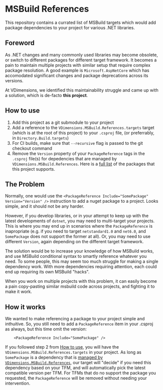 # MSBuild References

This repository contains a currated list of MSBuild targets which would add package dependencies to your project for various .NET libraries.  

## Foreword

As .NET changes and many commonly used libraries may become obsolete, or switch to different packages for different target framework. It becomes a pain to maintain multiple projects with similar setup that require complex package resolution. A good example is `Microsoft.AspNetCore` which has accomodated significant changes and package deprecations across its versions.

At VDimensions, we identified this maintainability struggle and came up with a solution, which is de-facto __this project__. 

## How to use

1. Add this project as a git submodule to your project
2. Add a reference to the `VDimensions.MSBuild.References.targets` target (which is at the root of this project) to your `.csproj` file, (or preferrably, in `Directory.Build.targets`)
3. For CI builds, make sure that `--recursive` flag is passed to the git checkout command
4. Remove the `Version` property of your `PackageReference` tags in the `.csproj` file(s) for depedencies that are managed by `VDimensions.MSBuild.References`. Here is a [full list](supported_packages.md) of the packages that this project supports.  

## The Problem

Normally, one would use the `<PackageReference Include="SomePackage" Version="Version" />` instruction to add a nuget package to a project. Looks simple, and it should not be any harder.

However, if you develop libraries, or in your attempt to keep up with the latest developments of `dotnet`, you may need to multi-target your projects. This is where you may end up in scenarios where the `PackageReference` is inapropriate (e.g. if you need to target `netstandard1.0` and `net6.0`, and `SomePackage` does not support the former at all). Or, you may need to use different `Version`, again depending on the different target framework.

The solution would be to increase your knowledge of how MSBuild works, and use MSBuild conditional syntax to smartly reference whatever you need. To some people, this may seem too much struggle for making a single dependency work. With more dependencies requiring attention, each could end up requiring its own MSBuild "hacks".

When you work on multiple projects with this problem, it can easily become a pain copy-pasting similar msbuild code across projects, and fighting it to make it work.

## How it works

We wanted to make referencing a package to your project simple and inthuitive. So, you still need to add a `PackageReference` item in your .csproj as always, but this time omit the version:

        <PackageReference Include="SomePackage" />

If you followed step 2 from [How to use](#how-to-use), you will have the `VDimensions.MSBuild.References.targets` in your project. As long as `SomePackage` is a dependency that is [managed by `VDimensions.MSBuild.References`](supported_packages.md), our target will "decide" if you need this dependency based on your TFM, and will automatically pick the latest compatible version per TFM. For TFMs that do no support the package you requested, the `PackageReference` will be removed without needing your intervention.
